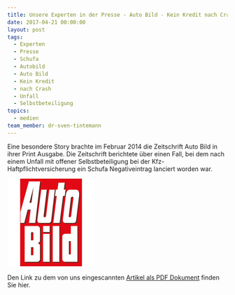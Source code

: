 ```yaml
---
title: Unsere Experten in der Presse - Auto Bild - Kein Kredit nach Crash
date: 2017-04-21 00:00:00
layout: post
tags:
  - Experten
  - Presse
  - Schufa
  - Autobild
  - Auto Bild
  - Kein Kredit
  - nach Crash
  - Unfall
  - Selbstbeteiligung
topics:
  - medien
team_member: dr-sven-tintemann
---
```



Eine besondere Story brachte im Februar 2014 die Zeitschrift Auto Bild in ihrer Print Ausgabe. Die Zeitschrift berichtete über einen Fall, bei dem nach einem Unfall mit offener Selbstbeteiligung bei der Kfz-Haftpflichtversicherung ein Schufa Negativeintrag lanciert worden war.

[![AUTO BILD Logo - Fremde Marke](/uploads/versions/auto-bild-logo---x----200-200x---.jpg)](/uploads/Auto-Bild-Kein-Kredit-nach-Crash.pdf)

Den Link zu dem von uns eingescannten [Artikel als PDF Dokument](/uploads/Auto-Bild-Kein-Kredit-nach-Crash.pdf) finden Sie hier.